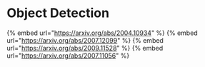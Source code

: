 # Object Detection

{% embed url="https://arxiv.org/abs/2004.10934" %}
{% embed url="https://arxiv.org/abs/2007.12099" %}
{% embed url="https://arxiv.org/abs/2009.11528" %}
{% embed url="https://arxiv.org/abs/2007.11056" %}
